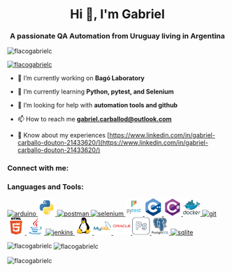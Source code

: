 <h1 align="center">Hi 👋, I'm Gabriel</h1>
<h3 align="center">A passionate QA Automation from Uruguay living in Argentina</h3>

<p align="left"> <img src="https://komarev.com/ghpvc/?username=flacogabrielc&label=Profile%20views&color=0e75b6&style=flat" alt="flacogabrielc" /> </p>

<p align="left"> <a href="https://github.com/ryo-ma/github-profile-trophy"><img src="https://github-profile-trophy.vercel.app/?username=flacogabrielc" alt="flacogabrielc" /></a> </p>

- 🔭 I’m currently working on **Bagó Laboratory**

- 🌱 I’m currently learning **Python, pytest, and Selenium**

- 🤝 I’m looking for help with **automation tools and github**

- 📫 How to reach me **gabriel.carballod@outlook.com**

- 📄 Know about my experiences [https://www.linkedin.com/in/gabriel-carballo-douton-21433620/](https://www.linkedin.com/in/gabriel-carballo-douton-21433620/)

<h3 align="left">Connect with me:</h3>
<p align="left">
</p>

<h3 align="left">Languages and Tools:</h3>


  <p align="left"> <a href="https://www.arduino.cc/" target="_blank" rel="noreferrer"> <img src="https://cdn.worldvectorlogo.com/logos/arduino-1.svg" alt="arduino" width="40" height="40"/> </a> <a href="https://pytest.org" target="_blank" rel="noreferrer"> 
                                                                                      <img src="https://raw.githubusercontent.com/devicons/devicon/master/icons/python/python-original.svg" alt="python" width="40" height="40"/> </a> <a href="https://www.selenium.dev" target="_blank" rel="noreferrer">    
                                                                                      <img src="https://www.vectorlogo.zone/logos/getpostman/getpostman-icon.svg" alt="postman" width="40" height="40"/> </a> <a href="https://www.python.org" target="_blank" rel="noreferrer"> 
                                                                                      <img src="https://raw.githubusercontent.com/detain/svg-logos/780f25886640cef088af994181646db2f6b1a3f8/svg/selenium-logo.svg" alt="selenium" width="40" height="40"/> </a> <a href="https://www.sqlite.org/" target="_blank" rel="noreferrer">
                                                                                      <img src=https://github.com/devicons/devicon/blob/master/icons/pytest/pytest-original-wordmark.svg alt="pytest" width="40" height="40"/> </a> <a href="https://www.w3schools.com/cpp/" target="_blank" rel="noreferrer">
                                                                                      <img src="https://raw.githubusercontent.com/devicons/devicon/master/icons/cplusplus/cplusplus-original.svg" alt="cplusplus" width="40" height="40"/> </a> <a href="https://www.w3schools.com/cs/" target="_blank" rel="noreferrer"> 
                                                                                      <img src="https://raw.githubusercontent.com/devicons/devicon/master/icons/csharp/csharp-original.svg" alt="csharp" width="40" height="40"/> </a> <a href="https://www.docker.com/" target="_blank" rel="noreferrer">
                                                                                      <img src="https://raw.githubusercontent.com/devicons/devicon/master/icons/docker/docker-original-wordmark.svg" alt="docker" width="40" height="40"/> </a> <a href="https://git-scm.com/" target="_blank" rel="noreferrer"> 
                                                                                      <img src="https://www.vectorlogo.zone/logos/git-scm/git-scm-icon.svg" alt="git" width="40" height="40"/> </a> <a href="https://www.w3.org/html/" target="_blank" rel="noreferrer"> 
                                                                                      <img src="https://raw.githubusercontent.com/devicons/devicon/master/icons/html5/html5-original-wordmark.svg" alt="html5" width="40" height="40"/> </a> <a href="https://www.java.com" target="_blank" rel="noreferrer"> <img src="https://raw.githubusercontent.com/devicons/devicon/master/icons/java/java-original.svg" alt="java" width="40" height="40"/> </a> <a href="https://www.jenkins.io" target="_blank" rel="noreferrer"> 
                                                                                      <img src="https://www.vectorlogo.zone/logos/jenkins/jenkins-icon.svg" alt="jenkins" width="40" height="40"/> </a> <a href="https://www.linux.org/" target="_blank" rel="noreferrer"> 
                                                                                      <img src="https://raw.githubusercontent.com/devicons/devicon/master/icons/linux/linux-original.svg" alt="linux" width="40" height="40"/> </a> <a href="https://www.mysql.com/" target="_blank" rel="noreferrer"> 
                                                                                      <img src="https://raw.githubusercontent.com/devicons/devicon/master/icons/mysql/mysql-original-wordmark.svg" alt="mysql" width="40" height="40"/> </a> <a href="https://www.oracle.com/" target="_blank" rel="noreferrer"> 
                                                                                      <img src="https://raw.githubusercontent.com/devicons/devicon/master/icons/oracle/oracle-original.svg" alt="oracle" width="40" height="40"/> </a> <a href="https://www.photoshop.com/en" target="_blank" rel="noreferrer"> 
                                                                                      <img src="https://raw.githubusercontent.com/devicons/devicon/master/icons/photoshop/photoshop-line.svg" alt="photoshop" width="40" height="40"/> </a> <a href="https://www.postgresql.org" target="_blank" rel="noreferrer"> 
                                                                                      <img src="https://raw.githubusercontent.com/devicons/devicon/master/icons/postgresql/postgresql-original-wordmark.svg" alt="postgresql" width="40" height="40"/> </a> <a href="https://postman.com" target="_blank" rel="noreferrer">                                                     
                                                                                       <img src="https://www.vectorlogo.zone/logos/sqlite/sqlite-icon.svg" alt="sqlite" width="40" height="40"/> </a> </p>

<p><img align="left" src="https://github-readme-stats.vercel.app/api/top-langs?username=flacogabrielc&show_icons=true&locale=en&layout=compact" alt="flacogabrielc" /></p>

<p>&nbsp;<img align="center" src="https://github-readme-stats.vercel.app/api?username=flacogabrielc&show_icons=true&locale=en" alt="flacogabrielc" /></p>

<p><img align="center" src="https://github-readme-streak-stats.herokuapp.com/?user=flacogabrielc&" alt="flacogabrielc" /></p>
